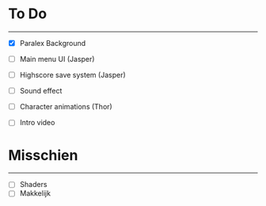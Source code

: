 # To Do

---

- [x] Paralex Background
- [ ] Main menu UI (Jasper)
- [ ] Highscore save system (Jasper)
- [ ] Sound effect
- [ ] Character animations (Thor)

- [ ] Intro video

# Misschien

---

- [ ] Shaders
- [ ] Makkelijk
